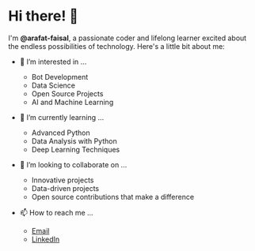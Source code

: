 # Hi there! 👋

I'm **@arafat-faisal**, a passionate coder and lifelong learner excited about the endless possibilities of technology. Here's a little bit about me:

- 👀 I’m interested in ... 
  - Bot Development
  - Data Science
  - Open Source Projects
  - AI and Machine Learning

- 🌱 I’m currently learning ...
  - Advanced Python
  - Data Analysis with Python
  - Deep Learning Techniques

- 💞️ I’m looking to collaborate on ...
  - Innovative projects
  - Data-driven projects
  - Open source contributions that make a difference

- 📫 How to reach me ...
  - [Email](mailto:arafatfaisal.pro@gmail.com)
  - [LinkedIn](https://www.linkedin.com/in/arafat-faisal-7a4a78259/)
